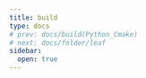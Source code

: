 ```yaml
---
title: build
type: docs
# prev: docs/build(Python_Cmake)
# next: docs/folder/leaf
sidebar:
  open: true
---
```

